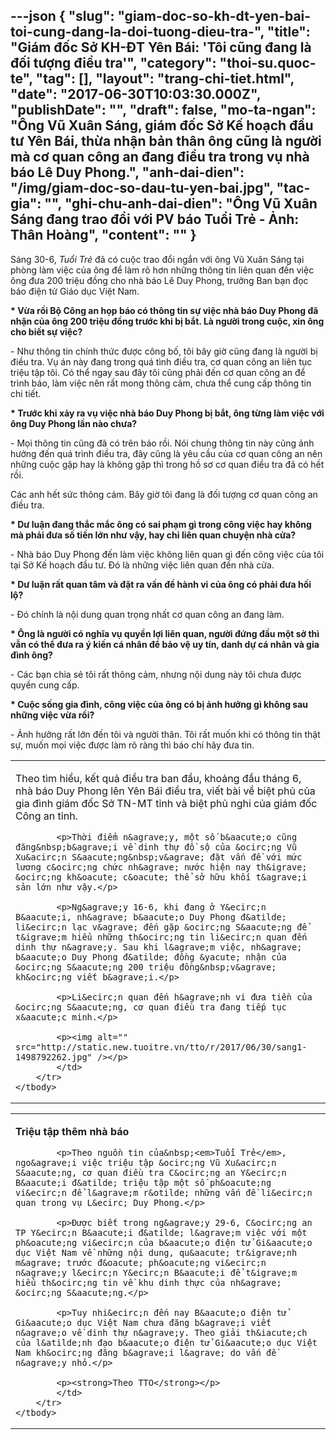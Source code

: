---json
{
    "slug": "giam-doc-so-kh-dt-yen-bai-toi-cung-dang-la-doi-tuong-dieu-tra-",
    "title": "Giám đốc Sở KH-ĐT Yên Bái: 'Tôi cũng đang là đối tượng điều tra'",
    "category": "thoi-su.quoc-te",
    "tag": [],
    "layout": "trang-chi-tiet.html",
    "date": "2017-06-30T10:03:30.000Z",
    "publishDate": "",
    "draft": false,
    "mo-ta-ngan": "Ông Vũ Xuân Sáng, giám đốc Sở Kế hoạch đầu tư Yên Bái, thừa nhận bản thân ông cũng là người mà cơ quan công an đang điều tra trong vụ nhà báo Lê Duy Phong.",
    "anh-dai-dien": "/img/giam-doc-so-dau-tu-yen-bai.jpg",
    "tac-gia": "",
    "ghi-chu-anh-dai-dien": "Ông Vũ Xuân Sáng đang trao đổi với PV báo Tuổi Trẻ - Ảnh: Thân Hoàng",
    "__content__": ""
}
---
<p>S&aacute;ng 30-6,&nbsp;<em>Tuổi Trẻ</em>&nbsp;đ&atilde; c&oacute; cuộc trao đổi ngắn với &ocirc;ng Vũ Xu&acirc;n S&aacute;ng tại ph&ograve;ng l&agrave;m việc của &ocirc;ng để l&agrave;m r&otilde; hơn những th&ocirc;ng tin li&ecirc;n quan đến việc &ocirc;ng đưa 200 triệu đồng cho nh&agrave; b&aacute;o L&ecirc; Duy Phong, trưởng Ban bạn đọc b&aacute;o điện tử Gi&aacute;o dục Việt Nam.</p>

<p><strong>* Vừa rồi Bộ C&ocirc;ng an họp b&aacute;o c&oacute; th&ocirc;ng tin sự việc nh&agrave; b&aacute;o Duy Phong đ&atilde; nhận của &ocirc;ng 200 triệu đồng trước khi bị bắt. L&agrave; người trong cuộc, xin &ocirc;ng cho biết sự việc?</strong></p>

<p>- Như th&ocirc;ng tin ch&iacute;nh thức được c&ocirc;ng bố, t&ocirc;i b&acirc;y giờ cũng đang l&agrave; người bị điều tra. Vụ &aacute;n n&agrave;y đang trong qu&aacute; t&igrave;nh điều tra, cơ quan c&ocirc;ng an li&ecirc;n tục triệu tập t&ocirc;i. C&oacute; thể ngay sau đ&acirc;y t&ocirc;i cũng phải đến cơ quan c&ocirc;ng an để tr&igrave;nh b&aacute;o, l&agrave;m việc n&ecirc;n rất mong th&ocirc;ng cảm, chưa thể cung cấp th&ocirc;ng tin chi tiết.</p>

<p><strong>* Trước khi xảy ra vụ việc nh&agrave; b&aacute;o Duy Phong bị bắt, &ocirc;ng&nbsp;từng l&agrave;m việc với &ocirc;ng Duy Phong lần n&agrave;o chưa?</strong></p>

<p>- Mọi th&ocirc;ng tin cũng đ&atilde; c&oacute; tr&ecirc;n b&aacute;o rồi. N&oacute;i chung th&ocirc;ng tin n&agrave;y cũng ảnh hưởng đến qu&aacute; tr&igrave;nh điều tra, đ&acirc;y cũng l&agrave; y&ecirc;u cầu của cơ quan c&ocirc;ng an n&ecirc;n những cuộc gặp hay l&agrave; kh&ocirc;ng gặp th&igrave; trong hồ sơ cơ quan điều tra đ&atilde; c&oacute; hết rồi.</p>

<p>C&aacute;c anh hết sức th&ocirc;ng cảm. B&acirc;y giờ t&ocirc;i đang l&agrave; đối tượng cơ quan c&ocirc;ng an điều tra.</p>

<p><strong>* Dư luận đang thắc mắc &ocirc;ng c&oacute; sai phạm g&igrave; trong c&ocirc;ng việc hay kh&ocirc;ng m&agrave; phải đưa số tiền lớn như vậy, hay chỉ li&ecirc;n quan chuyện nh&agrave; cửa?</strong></p>

<p>- Nh&agrave; b&aacute;o Duy Phong đến l&agrave;m việc kh&ocirc;ng li&ecirc;n quan g&igrave; đến c&ocirc;ng việc của t&ocirc;i tại Sở Kế hoạch đầu tư. Đ&oacute; l&agrave; những việc li&ecirc;n quan đến nh&agrave; cửa.</p>

<p><strong>* Dư luận rất quan t&acirc;m v&agrave; đặt ra vấn đề h&agrave;nh vi của &ocirc;ng c&oacute; phải đưa hối lộ?</strong></p>

<p>- Đ&oacute; ch&iacute;nh l&agrave; nội dung quan trọng nhất cơ quan c&ocirc;ng an đang l&agrave;m.</p>

<p><strong>* &Ocirc;ng l&agrave; người c&oacute; nghĩa vụ quyền lợi li&ecirc;n quan, người đứng đầu một sở th&igrave; vẫn c&oacute; thể đưa ra &yacute; kiến c&aacute; nh&acirc;n để bảo vệ uy t&iacute;n, danh dự c&aacute; nh&acirc;n v&agrave; gia đ&igrave;nh &ocirc;ng?</strong></p>

<p>- C&aacute;c bạn chia sẻ t&ocirc;i rất th&ocirc;ng cảm, nhưng nội dung n&agrave;y t&ocirc;i chưa được quyền cung cấp.</p>

<p><strong>* Cuộc sống gia đ&igrave;nh, c&ocirc;ng việc của &ocirc;ng c&oacute; bị ảnh hưởng g&igrave; kh&ocirc;ng sau những việc vừa rồi?</strong></p>

<p>- Ảnh hưởng rất lớn đến t&ocirc;i v&agrave; người th&acirc;n. T&ocirc;i rất muốn khi c&oacute; th&ocirc;ng tin thật sự, muốn mọi việc được l&agrave;m r&otilde; r&agrave;ng th&igrave; b&aacute;o ch&iacute; h&atilde;y đưa tin.</p>

<table border="0" cellpadding="1" cellspacing="4">
	<tbody>
		<tr>
			<td>
			<p>Theo t&igrave;m hiểu, kết quả điều tra ban đầu, khoảng&nbsp;đầu th&aacute;ng 6, nh&agrave; b&aacute;o Duy Phong l&ecirc;n Y&ecirc;n B&aacute;i điều tra, viết b&agrave;i về biệt phủ của gia đ&igrave;nh&nbsp;gi&aacute;m đốc Sở TN-MT tỉnh v&agrave; biệt phủ nghi của gi&aacute;m đốc C&ocirc;ng an tỉnh.</p>

			<p>Thời điểm n&agrave;y, một số b&aacute;o cũng đăng&nbsp;b&agrave;i về dinh thự đồ sộ của &ocirc;ng Vũ Xu&acirc;n S&aacute;ng&nbsp;v&agrave; đặt vấn đề với mức lương c&ocirc;ng chức nh&agrave; nước hiện nay th&igrave; &ocirc;ng kh&oacute; c&oacute; thể sở hữu khối t&agrave;i sản lớn như vậy.</p>

			<p>Ng&agrave;y 16-6, khi đang ở Y&ecirc;n B&aacute;i, nh&agrave; b&aacute;o Duy Phong đ&atilde; li&ecirc;n lạc v&agrave; đến gặp &ocirc;ng S&aacute;ng để t&igrave;m hiểu những th&ocirc;ng tin li&ecirc;n quan đến dinh thự n&agrave;y. Sau khi l&agrave;m việc, nh&agrave; b&aacute;o Duy Phong đ&atilde; đồng &yacute; nhận của &ocirc;ng S&aacute;ng 200 triệu đồng&nbsp;v&agrave; kh&ocirc;ng viết b&agrave;i.</p>

			<p>Li&ecirc;n quan đến h&agrave;nh vi đưa tiền của &ocirc;ng S&aacute;ng, cơ quan điều tra đang tiếp tục x&aacute;c minh.</p>

			<p><img alt="" src="http://static.new.tuoitre.vn/tto/r/2017/06/30/sang1-1498792262.jpg" /></p>
			</td>
		</tr>
	</tbody>
</table>

<table border="0" cellpadding="1" cellspacing="4">
	<tbody>
		<tr>
			<td>
			<p><strong>Triệu tập th&ecirc;m nh&agrave; b&aacute;o</strong></p>

			<p>Theo nguồn tin của&nbsp;<em>Tuổi Trẻ</em>, ngo&agrave;i việc triệu tập &ocirc;ng Vũ Xu&acirc;n S&aacute;ng, cơ quan điều tra C&ocirc;ng an Y&ecirc;n B&aacute;i đ&atilde; triệu tập một số ph&oacute;ng vi&ecirc;n để l&agrave;m r&otilde; những vấn đề li&ecirc;n quan trong vụ L&ecirc; Duy Phong.</p>

			<p>Được biết trong ng&agrave;y 29-6, C&ocirc;ng an TP Y&ecirc;n B&aacute;i đ&atilde; l&agrave;m việc với một ph&oacute;ng vi&ecirc;n của b&aacute;o điện tử Gi&aacute;o dục Việt Nam về những nội dung, qu&aacute; tr&igrave;nh m&agrave; trước đ&oacute; ph&oacute;ng vi&ecirc;n n&agrave;y l&ecirc;n Y&ecirc;n B&aacute;i để t&igrave;m hiểu th&ocirc;ng tin về khu dinh thực của nh&agrave; &ocirc;ng S&aacute;ng.</p>

			<p>Tuy nhi&ecirc;n đến nay B&aacute;o điện tử Gi&aacute;o dục Việt Nam chưa đăng b&agrave;i viết n&agrave;o về dinh thự n&agrave;y. Theo giải th&iacute;ch của l&atilde;nh đạo b&aacute;o điện tử Gi&aacute;o dục Việt Nam kh&ocirc;ng đăng b&agrave;i l&agrave; do vấn đề n&agrave;y nhỏ.</p>

			<p><strong>Theo TTO</strong></p>
			</td>
		</tr>
	</tbody>
</table>
